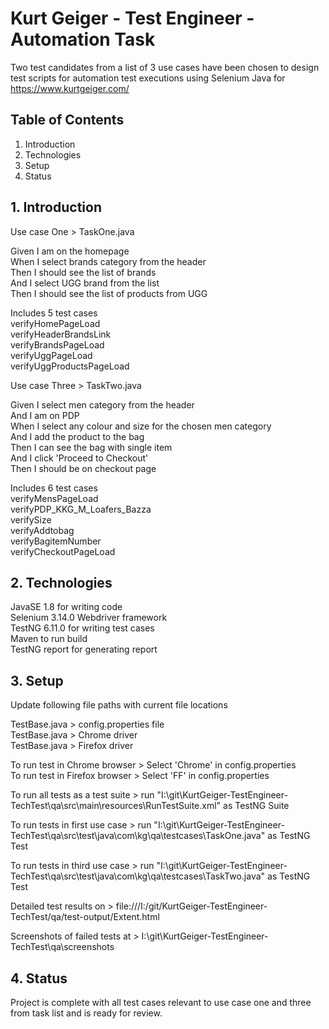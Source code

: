 # Kurt Geiger - Test Engineer - Automation Task

Two test candidates from a list of 3 use cases have been chosen to design test scripts for automation test executions using Selenium Java for https://www.kurtgeiger.com/

## Table of Contents
1. Introduction
2. Technologies
3. Setup
4. Status


## 1. Introduction 

Use case One > TaskOne.java

Given I am on the homepage\
When I select brands category from the header\
Then I should see the list of brands\
And I select UGG brand from the list\
Then I should see the list of products from UGG

Includes 5 test cases\
verifyHomePageLoad\
verifyHeaderBrandsLink\
verifyBrandsPageLoad\
verifyUggPageLoad\
verifyUggProductsPageLoad


Use case Three > TaskTwo.java

Given I select men category from the header\
And I am on PDP\
When I select any colour and size for the chosen men category\
And I add the product to the bag\
Then I can see the bag with single item\
And I click 'Proceed to Checkout'\
Then I should be on checkout page

Includes 6 test cases\
verifyMensPageLoad\
verifyPDP_KKG_M_Loafers_Bazza\
verifySize\
verifyAddtobag\
verifyBagitemNumber\
verifyCheckoutPageLoad
	
	
## 2. Technologies

JavaSE 1.8 for writing code\
Selenium 3.14.0 Webdriver framework\
TestNG 6.11.0 for writing test cases\
Maven to run build\
TestNG report for generating report


## 3. Setup

Update following file paths with current file locations

TestBase.java > config.properties file\
TestBase.java > Chrome driver\
TestBase.java > Firefox driver

To run test in Chrome browser > Select 'Chrome' in config.properties\
To run test in Firefox browser > Select 'FF' in config.properties

To run all tests as a test suite > run "I:\git\KurtGeiger-TestEngineer-TechTest\qa\src\main\resources\RunTestSuite.xml" as TestNG Suite

To run tests in first use case > run "I:\git\KurtGeiger-TestEngineer-TechTest\qa\src\test\java\com\kg\qa\testcases\TaskOne.java" as TestNG Test

To run tests in third use case > run "I:\git\KurtGeiger-TestEngineer-TechTest\qa\src\test\java\com\kg\qa\testcases\TaskTwo.java" as TestNG Test

Detailed test results on > file:///I:/git/KurtGeiger-TestEngineer-TechTest/qa/test-output/Extent.html

Screenshots of failed tests at > I:\git\KurtGeiger-TestEngineer-TechTest\qa\screenshots


## 4. Status

Project is complete with all test cases relevant to use case one and three from task list and is ready for review.



